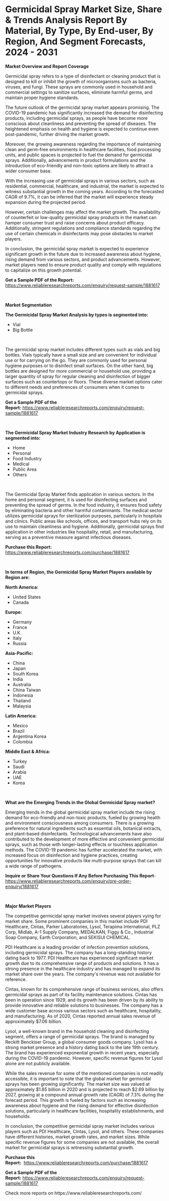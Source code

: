 <p><h1>Germicidal Spray Market Size, Share & Trends Analysis Report By Material, By Type, By End-user, By Region, And Segment Forecasts, 2024 - 2031</h1></p><p><strong>Market Overview and Report Coverage</strong></p>
<p><p>Germicidal spray refers to a type of disinfectant or cleaning product that is designed to kill or inhibit the growth of microorganisms such as bacteria, viruses, and fungi. These sprays are commonly used in household and commercial settings to sanitize surfaces, eliminate harmful germs, and maintain proper hygiene standards.</p><p>The future outlook of the germicidal spray market appears promising. The COVID-19 pandemic has significantly increased the demand for disinfecting products, including germicidal sprays, as people have become more conscious about cleanliness and preventing the spread of diseases. The heightened emphasis on health and hygiene is expected to continue even post-pandemic, further driving the market growth.</p><p>Moreover, the growing awareness regarding the importance of maintaining clean and germ-free environments in healthcare facilities, food processing units, and public spaces is projected to fuel the demand for germicidal sprays. Additionally, advancements in product formulations and the introduction of eco-friendly and non-toxic options are likely to attract a wider consumer base.</p><p>With the increasing use of germicidal sprays in various sectors, such as residential, commercial, healthcare, and industrial, the market is expected to witness substantial growth in the coming years. According to the forecasted CAGR of 9.7%, it can be inferred that the market will experience steady expansion during the projected period.</p><p>However, certain challenges may affect the market growth. The availability of counterfeit or low-quality germicidal spray products in the market can hamper consumer trust and raise concerns about product efficacy. Additionally, stringent regulations and compliance standards regarding the use of certain chemicals in disinfectants may pose obstacles to market players.</p><p>In conclusion, the germicidal spray market is expected to experience significant growth in the future due to increased awareness about hygiene, rising demand from various sectors, and product advancements. However, market players need to ensure product quality and comply with regulations to capitalize on this growth potential.</p></p>
<p><strong>Get a Sample PDF of the Report:</strong> <a href="https://www.reliableresearchreports.com/enquiry/request-sample/1881617">https://www.reliableresearchreports.com/enquiry/request-sample/1881617</a></p>
<p>&nbsp;</p>
<p><strong>Market Segmentation</strong></p>
<p><strong>The Germicidal Spray Market Analysis by types is segmented into:</strong></p>
<p><ul><li>Vial</li><li>Big Bottle</li></ul></p>
<p>&nbsp;</p>
<p><p>The germicidal spray market includes different types such as vials and big bottles. Vials typically have a small size and are convenient for individual use or for carrying on the go. They are commonly used for personal hygiene purposes or to disinfect small surfaces. On the other hand, big bottles are designed for more commercial or household use, providing a larger quantity of spray for regular cleaning and disinfection of bigger surfaces such as countertops or floors. These diverse market options cater to different needs and preferences of consumers when it comes to germicidal sprays.</p></p>
<p><strong>Get a Sample PDF of the Report:</strong>&nbsp;<a href="https://www.reliableresearchreports.com/enquiry/request-sample/1881617">https://www.reliableresearchreports.com/enquiry/request-sample/1881617</a></p>
<p>&nbsp;</p>
<p><strong>The Germicidal Spray Market Industry Research by Application is segmented into:</strong></p>
<p><ul><li>Home</li><li>Personal</li><li>Food Industry</li><li>Medical</li><li>Public Area</li><li>Others</li></ul></p>
<p>&nbsp;</p>
<p><p>The Germicidal Spray Market finds application in various sectors. In the home and personal segment, it is used for disinfecting surfaces and preventing the spread of germs. In the food industry, it ensures food safety by eliminating bacteria and other harmful contaminants. The medical sector utilizes germicidal sprays for sterilization purposes, particularly in hospitals and clinics. Public areas like schools, offices, and transport hubs rely on its use to maintain cleanliness and hygiene. Additionally, germicidal sprays find application in other industries like hospitality, retail, and manufacturing, serving as a preventive measure against infectious diseases.</p></p>
<p><strong>Purchase this Report:</strong>&nbsp; <a href="https://www.reliableresearchreports.com/purchase/1881617">https://www.reliableresearchreports.com/purchase/1881617</a></p>
<p>&nbsp;</p>
<p><strong>In terms of Region, the Germicidal Spray Market Players available by Region are:</strong></p>
<p>
    <p> <strong> North America: </strong>
        <ul>
            <li>United States</li>
            <li>Canada</li>
        </ul>
        </p> 
    <p> <strong> Europe: </strong>
        <ul>
            <li>Germany</li>
            <li>France</li>
            <li>U.K.</li>
            <li>Italy</li>
            <li>Russia</li>
        </ul>
        </p> 
    <p> <strong> Asia-Pacific: </strong>
        <ul>
            <li>China</li>
            <li>Japan</li>
            <li>South Korea</li>
            <li>India</li>
            <li>Australia</li>
            <li>China Taiwan</li>
            <li>Indonesia</li>
            <li>Thailand</li>
            <li>Malaysia</li>
        </ul>
        </p> 
    <p> <strong> Latin America: </strong>
        <ul>
            <li>Mexico</li>
            <li>Brazil</li>
            <li>Argentina Korea</li>
            <li>Colombia</li>
        </ul>
        </p> 
    <p> <strong> Middle East & Africa: </strong>
        <ul>
            <li>Turkey</li>
            <li>Saudi</li>
            <li>Arabia</li>
            <li>UAE</li>
            <li>Korea</li>
        </ul>
    </p>
    </p>
<p>&nbsp;</p>
<p><strong>What are the Emerging Trends in the Global Germicidal Spray market?</strong></p>
<p><p>Emerging trends in the global germicidal spray market include the rising demand for eco-friendly and non-toxic products, fueled by growing health and environment consciousness among consumers. There is a growing preference for natural ingredients such as essential oils, botanical extracts, and plant-based disinfectants. Technological advancements have also contributed to the development of more effective and convenient germicidal sprays, such as those with longer-lasting effects or touchless application methods. The COVID-19 pandemic has further accelerated the market, with increased focus on disinfection and hygiene practices, creating opportunities for innovative products like multi-purpose sprays that can kill a wide range of pathogens.</p></p>
<p><strong>Inquire or Share Your Questions If Any Before Purchasing This Report</strong>- <a href="https://www.reliableresearchreports.com/enquiry/pre-order-enquiry/1881617">https://www.reliableresearchreports.com/enquiry/pre-order-enquiry/1881617</a></p>
<p>&nbsp;</p>
<p><strong>Major Market Players</strong></p>
<p><p>The competitive germicidal spray market involves several players vying for market share. Some prominent companies in this market include PDI Healthcare, Cintas, Parker Laboratories, Lysol, Terapima International, PLZ Corp, Midlab, A-1 Supply Company, MEDALKAN, Figgy & Co., Industrial Soap Company, Earth Corporation, and SEKISUI CHEMICAL. </p><p>PDI Healthcare is a leading provider of infection prevention solutions, including germicidal sprays. The company has a long-standing history dating back to 1977. PDI Healthcare has experienced significant market growth due to its comprehensive range of products and solutions. It has a strong presence in the healthcare industry and has managed to expand its market share over the years. The company's revenue was not available for reference.</p><p>Cintas, known for its comprehensive range of business services, also offers germicidal sprays as part of its facility maintenance solutions. Cintas has been in operation since 1929, and its growth has been driven by its ability to provide innovative and reliable solutions to businesses. The company has a wide customer base across various sectors such as healthcare, hospitality, and manufacturing. As of 2020, Cintas reported annual sales revenue of approximately $7.06 billion.</p><p>Lysol, a well-known brand in the household cleaning and disinfecting segment, offers a range of germicidal sprays. The brand is managed by Reckitt Benckiser Group, a global consumer goods company. Lysol has a strong market presence and a history dating back to the late 19th century. The brand has experienced exponential growth in recent years, especially during the COVID-19 pandemic. However, specific revenue figures for Lysol alone are not publicly available.</p><p>While the sales revenue for some of the mentioned companies is not readily accessible, it is important to note that the global market for germicidal sprays has been growing significantly. The market size was valued at approximately $1.65 billion in 2020 and is projected to reach $2.69 billion by 2027, growing at a compound annual growth rate (CAGR) of 7.3% during the forecast period. This growth is fueled by factors such as increasing awareness about hygiene and the rising demand for effective disinfection solutions, particularly in healthcare facilities, hospitality establishments, and households.</p><p>In conclusion, the competitive germicidal spray market includes various players such as PDI Healthcare, Cintas, Lysol, and others. These companies have different histories, market growth rates, and market sizes. While specific revenue figures for some companies are not available, the overall market for germicidal sprays is witnessing substantial growth.</p></p>
<p><strong>Purchase this Report:</strong>&nbsp;&nbsp;<a href="https://www.reliableresearchreports.com/purchase/1881617">https://www.reliableresearchreports.com/purchase/1881617</a></p>
<p></p>
<p><strong>Get a Sample PDF of the Report:</strong>&nbsp;<a href="https://www.reliableresearchreports.com/enquiry/request-sample/1881617">https://www.reliableresearchreports.com/enquiry/request-sample/1881617</a></p>
<p>Check more reports on https://www.reliableresearchreports.com/</p>